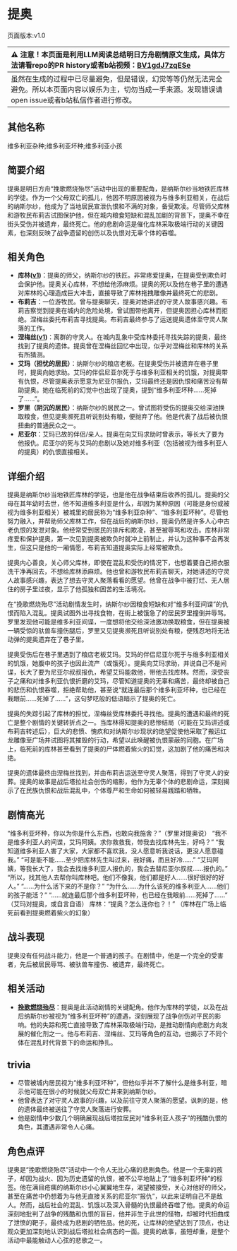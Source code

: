 # 提奥
页面版本:v1.0
 

| :warning: 注意！本页面是利用LLM阅读总结明日方舟剧情原文生成，具体方法请看repo的PR history或者b站视频：[BV1gdJ7zqESe](https://www.bilibili.com/video/BV1gdJ7zqESe/)         |
|:----------------------------|
| 虽然在生成的过程中已尽量避免，但是错误，幻觉等等仍然无法完全避免。所以本页面内容以娱乐为主，切勿当成一手来源。发现错误请open issue或者b站私信作者进行修改。|



## 其他名称
维多利亚杂种;维多利亚坏种;维多利亚小孩
## 简要介绍
提奥是明日方舟“挽歌燃烧殆尽”活动中出现的重要配角，是纳斯尔纱当地铁匠库林的学徒。作为一个父母双亡的孤儿，他因不明原因被视为与维多利亚相关，在战后的纳斯尔纱，他成为了当地居民宣泄仇恨和不满的对象，备受欺凌。尽管师父库林和游牧民布莉吉试图保护他，但在城内粮食短缺和混乱加剧的背景下，提奥不幸在街头受伤并被遗弃，最终死亡。他的悲剧命运是催化库林采取极端行动的关键因素，也深刻反映了战争遗留的创伤以及仇恨对无辜个体的吞噬。
## 相关角色
-   **库林([v1](extended_char_ku_lin.md))**：提奥的师父，纳斯尔纱的铁匠。非常疼爱提奥，在提奥受到欺负时会保护他。提奥关心库林，不想给他添麻烦。提奥的死以及他在巷子里的遭遇对库林的心理造成巨大冲击，直接导致了库林拖拽雕像并最终死亡的悲剧。
-   **布莉吉**：一位游牧民。曾与提奥聊天，提奥对她讲述的守灵人故事感兴趣。布莉吉察觉到提奥在城内的危险处境，曾试图带他离开，但提奥因担心库林而拒绝。涅梅丝委托布莉吉寻找提奥。布莉吉最终参与了运送提奥遗体至守灵人聚落的工作。
-   **涅梅丝([v1](extended_char_nie_mei_si.md))**：离群的守灵人。在城内乱象中受库林委托寻找失踪的提奥，最终找到了提奥的遗体。提奥曾在涅梅丝回忆中出现，似乎对涅梅丝和库林的关系有所猜测。
-   **艾玛（担忧的居民）**：纳斯尔纱的粮店老板。在提奥受伤并被遗弃在巷子里时，提奥向她求助。艾玛的伴侣尼亚尔死于与维多利亚相关的饥饿，对提奥带有仇恨，尽管提奥表示愿意为尼亚尔报仇，艾玛最终还是因仇恨和痛苦没有帮助提奥。她在临死前的幻觉中也出现了提奥，提到“维多利亚坏种......死掉了......”。
-   **罗里（阴沉的居民）**：纳斯尔纱的居民之一。曾试图将受伤的提奥交给深池换取粮食，但见提奥濒死且听说别处有粮，便抛弃了他。他是代表了战后被仇恨扭曲的普通民众之一。
-   **尼亚尔**：艾玛已故的伴侣/亲人。提奥在向艾玛求助时曾表示，等长大了要为他报仇。尼亚尔的死与艾玛的悲剧以及她对维多利亚（包括被视为维多利亚人的提奥）的仇恨直接相关。
## 详细介绍
提奥是纳斯尔纱当地铁匠库林的学徒，也是他在战争结束后收养的孤儿。提奥的父母在其年幼时去世，他不知道维多利亚是什么，却因为某种原因（可能是身份或被视为维多利亚相关）被城里的居民称为“维多利亚杂种”、“维多利亚坏种”。尽管他努力融入，并帮助师父库林工作，但在战后的纳斯尔纱，提奥仍然是许多人心中古老仇恨的发泄对象。他经常受到居民的排斥和欺凌，甚至被辱骂和攻击。库林非常疼爱和保护提奥，第一次见到提奥被欺负时就冲上前制止，并认为这种事不会再发生，但这只是他的一厢情愿，布莉吉知道提奥实际上经常被欺负。

提奥内心善良，关心师父库林，即使在混乱和受伤的情况下，也想着要自己把衣服洗干净再回去，不想给库林添麻烦。他也曾和游牧民布莉吉聊天，对她讲述的守灵人故事感兴趣，表达了想去守灵人聚落看看的愿望。他曾在战争中被打烂、无人居住的房子里过夜，显示了他孤独和困苦的生活境况。

在“挽歌燃烧殆尽”活动剧情发生时，纳斯尔纱因粮食短缺和对“维多利亚间谍”的仇恨而陷入混乱。提奥试图外出寻找食物，在街上被饿急了的居民罗里撞倒并辱骂。罗里发现他可能是维多利亚间谍，一度想将他交给深池邀功换取粮食，但在提奥被一辆受惊的驮兽车撞伤腿后，罗里又见提奥濒死且听说别处有粮，便残忍地将无法动弹的提奥遗弃在了巷子里。

提奥受伤后在巷子里遇到了粮店老板艾玛。艾玛的伴侣尼亚尔死于与维多利亚相关的饥饿，她腹中的孩子也因此流产（或饿死）。提奥向艾玛求助，并说自己不是间谍，长大了要为尼亚尔叔叔报仇，希望艾玛能救他，带他去找库林。然而，深受丧子之痛和对维多利亚仇恨折磨的艾玛，尽管知道提奥的无辜和痛苦，最终却被自己的悲伤和仇恨吞噬，拒绝帮助他，甚至说“就连最后那个维多利亚坏种，也已经在我眼前......死掉了......”，这句梦呓般的低语暗示了提奥的死亡。

提奥的失踪引起了库林的担忧，涅梅丝受库林委托寻找他。提奥的遭遇和最终的死亡是整个剧情的关键转折点之一。当库林得知提奥的悲惨结局（可能在艾玛讲述或布莉吉转述后），巨大的悲愤、愧疚和对纳斯尔纱现状的绝望促使他采取了搬运红龙雕像至广场并试图将其摧毁的行动，希望以此唤醒被仇恨蒙蔽的同胞。在广场上，临死前的库林甚至看到了提奥的尸体燃着紫火的幻觉，这加剧了他的痛苦和决绝。

提奥的遗体最终由涅梅丝找到，并由布莉吉运送至守灵人聚落，得到了守灵人的安葬。提奥的故事是战后塔拉社会创伤的缩影，他作为无辜个体的悲剧命运，深刻揭示了在民族仇恨和战后混乱中，个体尊严和生命如何被轻易践踏和牺牲。
## 剧情高光
“维多利亚坏种，你以为你是什么东西，也敢向我施舍？”（罗里对提奥说）
“我不是维多利亚人的间谍，艾玛阿姨。求你救救我，带我去找库林先生，好吗？”
“我知道维多利亚人害了大家，大家都不喜欢我，没人愿意听我说话，更没人愿意碰我。”
“可是能不能......至少把库林先生叫过来，我好痛，而且好冷......”
“艾玛阿姨，等我长大了，我会去找维多利亚人报仇的，我会去替尼亚尔叔叔......报仇的。”
“所以，找其他人去帮你叫库林吧。他们不像我，他们都是好人......很好很好的好人。”
“......为什么活下来的不是你？”
“为什么......为什么该死的维多利亚人......他们的孩子能活？”
“......就连最后那个维多利亚坏种，也已经在我眼前......死掉了......” （艾玛对提奥，或自言自语）
库林：“提奥？怎么连你也？！” （库林在广场上临死前看到提奥燃着紫火的幻象）
## 战斗表现
提奥没有任何战斗能力，他是一个普通的孩子。在剧情中，他是一个完全的受害者，先后被居民辱骂、被驮兽车撞伤、被遗弃，最终死亡。
## 相关活动
-   **[挽歌燃烧殆尽](../stories/act41side.md)**：提奥是此活动剧情的关键配角。他作为库林的学徒，以及在战后纳斯尔纱被视为“维多利亚坏种”的遭遇，深刻展现了战争创伤对平民的影响。他的失踪和死亡直接导致了库林采取极端行动，是推动剧情向悲剧方向发展的催化剂之一。他与布莉吉、涅梅丝、艾玛等角色的互动，也揭示了不同个体在混乱时代背景下的命运和挣扎。
## trivia
*   尽管被城内居民视为“维多利亚坏种”，但他似乎并不了解什么是维多利亚，暗示他可能在很小的时候就父母双亡并来到纳斯尔纱。
*   他曾表达了对守灵人故事的兴趣，以及前往守灵人聚落的愿望。讽刺的是，他的遗体最终被送往了守灵人聚落进行安葬。
*   他是剧情中少数几个明确展现战后塔拉居民对“维多利亚人孩子”的残酷仇恨的角色，其遭遇非常令人心痛。
## 角色点评
提奥是“挽歌燃烧殆尽”活动中一个令人无比心痛的悲剧角色。他是一个无辜的孩子，却因为战火、因为历史遗留的仇恨，被不公平地贴上了“维多利亚坏种”的标签。他在满目疮痍的纳斯尔纱小心翼翼地生存，渴望被接受，关心对他好的师父，甚至在痛苦中仍想着为与他无直接关系的尼亚尔“报仇”，以此来证明自己不是敌人。然而，战后社会的混乱、饥饿以及深入骨髓的仇恨最终吞噬了他。提奥的命运深刻地批判了战争的残酷和仇恨的盲目，他并非生于此世的怪物，却被时代扭曲成了泄愤的靶子，最终成为悲剧的牺牲品。他的死，让库林的绝望达到了顶点，也让观众更加深刻地认识到战后塔拉社会病态的一面。提奥的故事，虽短却重，是整个活动中最能触动人心弦的悲歌之一。